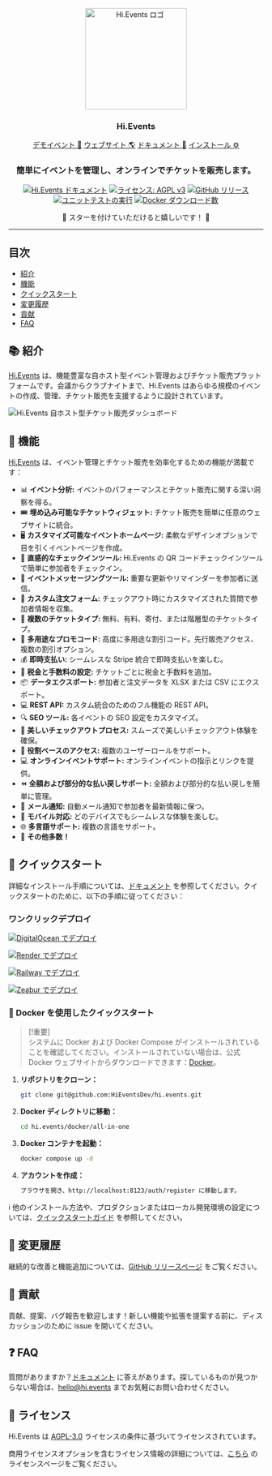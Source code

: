 <p align="center">
  <img src="https://hievents-public.s3.us-west-1.amazonaws.com/website/hi-events-rainbow.png?v=1" alt="Hi.Events ロゴ" width="200px">
</p>
<h3 align="center">Hi.Events</h3>
<p align="center">
<a href="https://demo.hi.events/event/1/dog-conf-2030">デモイベント 🌟</a> <a href="https://hi.events?utm_source=gh-readme">ウェブサイト 🌎</a>  <a href="https://hi.events/docs">ドキュメント 📄</a>  <a href="https://hi.events/docs/getting-started?utm_source=gh-readme">インストール ⚙️</a>
</p>

<h3 align="center">
 簡単にイベントを管理し、オンラインでチケットを販売します。
</h3>

<div align="center">

[![Hi.Events ドキュメント](https://img.shields.io/badge/docs-hi.events-blue)](https://hi.events/docs)
[![ライセンス: AGPL v3](https://img.shields.io/badge/License-AGPL_v3-blue.svg)](https://github.com/HiEventsDev/hi.events/LICENCE)
[![GitHub リリース](https://img.shields.io/github/v/release/HiEventsDev/hi.events?include_prereleases)](https://github.com/HiEventsDev/hi.events/releases)
[![ユニットテストの実行](https://github.com/HiEventsDev/hi.events/actions/workflows/unit-tests.yml/badge.svg?event=push)](https://github.com/HiEventsDev/hi.events/actions/workflows/unit-tests.yml)
[![Docker ダウンロード数](https://img.shields.io/docker/pulls/daveearley/hi.events-all-in-one)](https://hub.docker.com/r/daveearley/hi.events-all-in-one)

</div>

<div align="center">
 🌟 スターを付けていただけると嬉しいです！ 🌟
</div>

<hr/>

## 目次

- [紹介](#-紹介)
- [機能](#-機能)
- [クイックスタート](#-クイックスタート)
- [変更履歴](#-変更履歴)
- [貢献](#-貢献)
- [FAQ](#-faq)

## 📚 紹介

<a href="https://hi.events">Hi.Events</a> は、機能豊富な自ホスト型イベント管理およびチケット販売プラットフォームです。会議からクラブナイトまで、Hi.Events はあらゆる規模のイベントの作成、管理、チケット販売を支援するように設計されています。

<img alt="Hi.Events 自ホスト型チケット販売ダッシュボード" src="https://hievents-public.s3.us-west-1.amazonaws.com/website/dashboard-screenshot.png"/>

## 🌟 機能

<a href="https://hi.events">Hi.Events</a> は、イベント管理とチケット販売を効率化するための機能が満載です：

- 📊 **イベント分析:** イベントのパフォーマンスとチケット販売に関する深い洞察を得る。
- 🎟 **埋め込み可能なチケットウィジェット:** チケット販売を簡単に任意のウェブサイトに統合。
- 🖥 **カスタマイズ可能なイベントホームページ:** 柔軟なデザインオプションで目を引くイベントページを作成。
- 🔑 **直感的なチェックインツール:** Hi.Events の QR コードチェックインツールで簡単に参加者をチェックイン。
- 💬 **イベントメッセージングツール:** 重要な更新やリマインダーを参加者に送信。
- 📝 **カスタム注文フォーム:** チェックアウト時にカスタマイズされた質問で参加者情報を収集。
- 🎫 **複数のチケットタイプ:** 無料、有料、寄付、または階層型のチケットタイプ。
- 💸 **多用途なプロモコード:** 高度に多用途な割引コード。先行販売アクセス、複数の割引オプション。
- 💰 **即時支払い:** シームレスな Stripe 統合で即時支払いを楽しむ。
- 🧾 **税金と手数料の設定:** チケットごとに税金と手数料を追加。
- 📦 **データエクスポート:** 参加者と注文データを XLSX または CSV にエクスポート。
- 💻 **REST API:** カスタム統合のためのフル機能の REST API。
- 🔍 **SEO ツール:** 各イベントの SEO 設定をカスタマイズ。
- 🛒 **美しいチェックアウトプロセス:** スムーズで美しいチェックアウト体験を確保。
- 🔐 **役割ベースのアクセス:** 複数のユーザーロールをサポート。
- 💻 **オンラインイベントサポート:** オンラインイベントの指示とリンクを提供。
- ⏪ **全額および部分的な払い戻しサポート:** 全額および部分的な払い戻しを簡単に管理。
- 📧 **メール通知:** 自動メール通知で参加者を最新情報に保つ。
- 📱 **モバイル対応:** どのデバイスでもシームレスな体験を楽しむ。
- 🌐 **多言語サポート:** 複数の言語をサポート。
- 🎉 **その他多数！**

## 🚀 クイックスタート

詳細なインストール手順については、[ドキュメント](https://hi.events/docs/getting-started) を参照してください。クイックスタートのために、以下の手順に従ってください：

### ワンクリックデプロイ

[![DigitalOcean でデプロイ](https://www.deploytodo.com/do-btn-blue.svg)](https://github.com/HiEventsDev/hi.events-digitalocean)

[![Render でデプロイ](https://render.com/images/deploy-to-render-button.svg)](https://github.com/HiEventsDev/hi.events-render.com)

[![Railway でデプロイ](https://railway.app/button.svg)](https://railway.app/template/8CGKmu?referralCode=KvSr11)

[![Zeabur でデプロイ](https://zeabur.com/button.svg)](https://zeabur.com/templates/8DIRY6)

### 🐳 Docker を使用したクイックスタート

> [!重要]  
> システムに Docker および Docker Compose がインストールされていることを確認してください。インストールされていない場合は、公式 Docker ウェブサイトからダウンロードできます：[Docker](https://www.docker.com/get-started)。

1. **リポジトリをクローン：**
   ```bash
   git clone git@github.com:HiEventsDev/hi.events.git
   ```

2. **Docker ディレクトリに移動：**
   ```bash
   cd hi.events/docker/all-in-one
   ```

3. **Docker コンテナを起動：**
   ```bash
   docker compose up -d
   ```
4. **アカウントを作成：**
   ```bash
   ブラウザを開き、http://localhost:8123/auth/register に移動します。
   ```

ℹ️ 他のインストール方法や、プロダクションまたはローカル開発環境の設定については、[クイックスタートガイド](https://hi.events/docs/getting-started) を参照してください。

## 📝 変更履歴

継続的な改善と機能追加については、[GitHub リリースページ](https://github.com/HiEventsDev/hi.events/releases) をご覧ください。

## 🤝 貢献

貢献、提案、バグ報告を歓迎します！新しい機能や拡張を提案する前に、ディスカッションのために issue を開いてください。

## ❓ FAQ

質問がありますか？[ドキュメント](https://hi.events/docs) に答えがあります。探しているものが見つからない場合は、[hello@hi.events](mailto:hello@hi.events) までお気軽にお問い合わせください。

## 📜 ライセンス

Hi.Events は [AGPL-3.0](https://github.com/HiEventsDev/hi.events/blob/main/LICENCE) ライセンスの条件に基づいてライセンスされています。

商用ライセンスオプションを含むライセンス情報の詳細については、[こちら](https://hi.events/licensing) のライセンスページをご覧ください。
